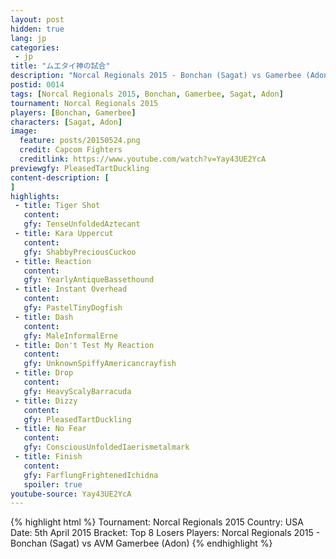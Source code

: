 ```yaml
---
layout: post
hidden: true
lang: jp
categories:
 - jp
title: "ムエタイ神の試合"
description: "Norcal Regionals 2015 - Bonchan (Sagat) vs Gamerbee (Adon)"
postid: 0014
tags: [Norcal Regionals 2015, Bonchan, Gamerbee, Sagat, Adon]
tournament: Norcal Regionals 2015
players: [Bonchan, Gamerbee]
characters: [Sagat, Adon]
image:
  feature: posts/20150524.png
  credit: Capcom Fighters
  creditlink: https://www.youtube.com/watch?v=Yay43UE2YcA
previewgfy: PleasedTartDuckling
content-description: [
]
highlights:
 - title: Tiger Shot
   content: 
   gfy: TenseUnfoldedAztecant
 - title: Kara Uppercut
   content: 
   gfy: ShabbyPreciousCuckoo
 - title: Reaction
   content: 
   gfy: YearlyAntiqueBassethound
 - title: Instant Overhead
   content: 
   gfy: PastelTinyDogfish
 - title: Dash
   content: 
   gfy: MaleInformalErne
 - title: Don't Test My Reaction
   content: 
   gfy: UnknownSpiffyAmericancrayfish
 - title: Drop
   content: 
   gfy: HeavyScalyBarracuda
 - title: Dizzy
   content: 
   gfy: PleasedTartDuckling
 - title: No Fear
   content: 
   gfy: ConsciousUnfoldedIaerismetalmark
 - title: Finish
   content: 
   gfy: FarflungFrightenedIchidna
   spoiler: true
youtube-source: Yay43UE2YcA
---
```


{% highlight html %}
Tournament: Norcal Regionals 2015
Country: USA
Date: 5th April 2015
Bracket: Top 8 Losers
Players: Norcal Regionals 2015 - Bonchan (Sagat) vs AVM Gamerbee (Adon)
{% endhighlight %}
